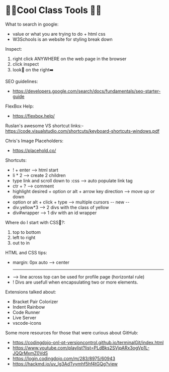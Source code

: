 <h1>🧰🔨Cool Class Tools 🔨🧰</h1>



What to search in google:
- value or what you are trying to do  +  html css
- W3Schools is an website for styling break down

Inspect:
1. right click ANYWHERE on the web page in the browser
2. click inspect
3. look👀 on the right➡️


SEO guidelines:
- https://developers.google.com/search/docs/fundamentals/seo-starter-guide

FlexBox Help:
- https://flexbox.help/

Ruslan's awesome VS shortcut links:- https://code.visualstudio.com/shortcuts/keyboard-shortcuts-windows.pdf

Chris's Image Placeholders:
- https://placehold.co/

Shortcuts:
- ! + enter --> html start
- li * 2 --> create 2 children
- type link and scroll down to :css --> auto populate link tag
- ctr + ? --> comment
- highlight desired + option or  alt + arrow key direction --> move up or down
- option or alt + click + type --> multiple cursors
-- new --
- div.yellow*3 --> 2 divs with the class of yellow
- div#wrapper --> 1 div with an id wrapper

Where do I start with CSS🤯?:
1. top to bottom
2. left to right
3. out to in


HTML and CSS tips:
- margin: 0px auto --> center
- <hr class="banner"> --> line across top can be used for profile page (horizontal rule)
- ! Divs are usefull when encapsulating two or more elements. 


Extensions talked about:
- Bracket Pair Colorizer
- Indent Rainbow
- Code Runner
- Live Server
- vscode-icons


Some more resources for those that were curious about GitHub:
- https://codingdojo-onl-pt-versioncontrol.github.io/terminalGit/index.html
- https://www.youtube.com/playlist?list=PLdBks2SVjpARx3ogVp1L-JQQrMxmZ0VdS
- https://login.codingdojo.com/m/283/8975/60943
- https://hackmd.io/uv_lg3AdTvymhf5hf4tGQg?view 